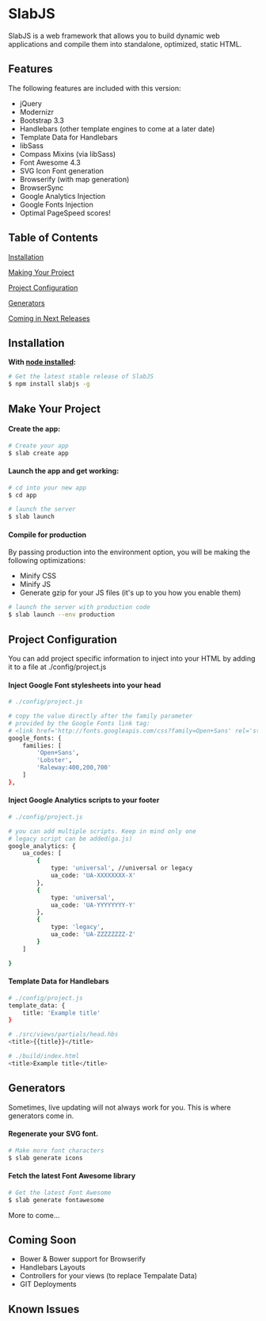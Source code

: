 # SlabJS

SlabJS is a web framework that allows you to build dynamic web applications and compile them into standalone, optimized, static HTML.

## Features

The following features are included with this version:

+ jQuery
+ Modernizr
+ Bootstrap 3.3
+ Handlebars (other template engines to come at a later date)
+ Template Data for Handlebars
+ libSass
+ Compass Mixins (via libSass)
+ Font Awesome 4.3
+ SVG Icon Font generation
+ Browserify (with map generation)
+ BrowserSync
+ Google Analytics Injection
+ Google Fonts Injection
+ Optimal PageSpeed scores!

## Table of Contents

[Installation](https://github.com/lucidfusion/SlabJS#installation)

[Making Your Project](https://github.com/lucidfusion/SlabJS#make-your-project)

[Project Configuration](https://github.com/lucidfusion/SlabJS#project-configuration)

[Generators](https://github.com/lucidfusion/SlabJS#generators)

[Coming in Next Releases](https://github.com/lucidfusion/SlabJS#coming-soon)

## Installation

**With [node installed](http://nodejs.org):**
```sh
# Get the latest stable release of SlabJS
$ npm install slabjs -g
```

## Make Your Project

#### Create the app:
```sh
# Create your app
$ slab create app
```

#### Launch the app and get working:
```sh
# cd into your new app
$ cd app

# launch the server
$ slab launch
```

#### Compile for production

By passing production into the environment option, you will be making the following optimizations:

+ Minify CSS
+ Minify JS
+ Generate gzip for your JS files (it's up to you how you enable them)
```sh
# launch the server with production code
$ slab launch --env production
```

## Project Configuration

You can add project specific information to inject into your HTML by adding it to a file at ./config/project.js

#### Inject Google Font stylesheets into your head
```sh
# ./config/project.js

# copy the value directly after the family parameter 
# provided by the Google Fonts link tag:
# <link href='http://fonts.googleapis.com/css?family=Open+Sans' rel='stylesheet' type='text/css'>
google_fonts: {
	families: [
		'Open+Sans',
		'Lobster',
		'Raleway:400,200,700'
	]
},
```

#### Inject Google Analytics scripts to your footer
```sh
# ./config/project.js

# you can add multiple scripts. Keep in mind only one 
# legacy script can be added(ga.js)
google_analytics: {
	ua_codes: [
		{
			type: 'universal', //universal or legacy
			ua_code: 'UA-XXXXXXXX-X'
		},
		{
			type: 'universal',
			ua_code: 'UA-YYYYYYYY-Y'
		},
		{
			type: 'legacy',
			ua_code: 'UA-ZZZZZZZZ-Z'
		}
	]

}
```

#### Template Data for Handlebars
```sh
# ./config/project.js
template_data: {
	title: 'Example title'	
}
```

```sh
# ./src/views/partials/head.hbs
<title>{{title}}</title>
```

```sh
# ./build/index.html
<title>Example title</title>
```

## Generators

Sometimes, live updating will not always work for you. This is where generators come in. 

#### Regenerate your SVG font.
```sh
# Make more font characters
$ slab generate icons
```

#### Fetch the latest Font Awesome library
```sh
# Get the latest Font Awesome
$ slab generate fontawesome
```

More to come...

## Coming Soon

+ Bower & Bower support for Browserify
+ Handlebars Layouts
+ Controllers for your views (to replace Tempalate Data)
+ GIT Deployments

## Known Issues
